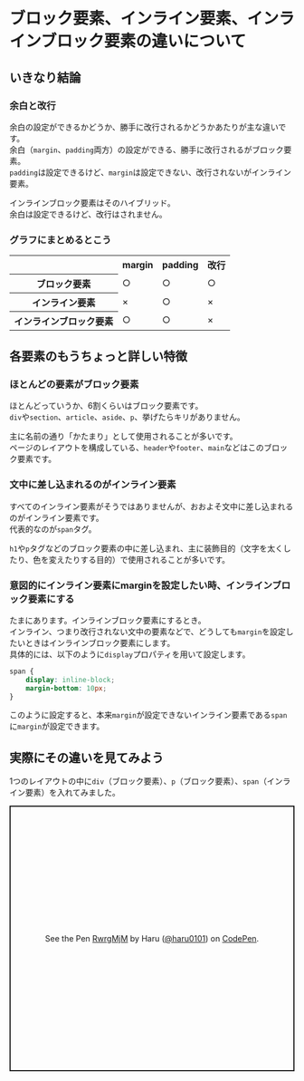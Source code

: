 # ブロック要素、インライン要素、インラインブロック要素の違いについて  

## いきなり結論  

### 余白と改行  
余白の設定ができるかどうか、勝手に改行されるかどうかあたりが主な違いです。  
余白（`margin`、`padding`両方）の設定ができる、勝手に改行されるがブロック要素。  
`padding`は設定できるけど、`margin`は設定できない、改行されないがインライン要素。  

インラインブロック要素はそのハイブリッド。  
余白は設定できるけど、改行はされません。  

### グラフにまとめるとこう  

<table>
    <tr>
        <th></th>
        <th>margin</th>
        <th>padding</th>
        <th>改行</th>
    </tr>
    <tr>
        <th>ブロック要素</th>
        <td>○</td>
        <td>○</td>
        <td>○</td>
    </tr>
    <tr>
        <th>インライン要素</th>
        <td>×</td>
        <td>○</td>
        <td>×</td>
    </tr>
    <tr>
        <th>インラインブロック要素</th>
        <td>○</td>
        <td>○</td>
        <td>×</td>
    </tr>

</table>

## 各要素のもうちょっと詳しい特徴  

### ほとんどの要素がブロック要素  
ほとんどっていうか、6割くらいはブロック要素です。  
`div`や`section`、`article`、`aside`、`p`、挙げたらキリがありません。  

主に名前の通り「かたまり」として使用されることが多いです。  
ページのレイアウトを構成している、`header`や`footer`、`main`などはこのブロック要素です。  

### 文中に差し込まれるのがインライン要素  
すべてのインライン要素がそうではありませんが、おおよそ文中に差し込まれるのがインライン要素です。  
代表的なのが`span`タグ。  

`h1`や`p`タグなどのブロック要素の中に差し込まれ、主に装飾目的（文字を太くしたり、色を変えたりする目的）で使用されることが多いです。  

### 意図的にインライン要素にmarginを設定したい時、インラインブロック要素にする  
たまにあります。インラインブロック要素にするとき。  
インライン、つまり改行されない文中の要素などで、どうしても`margin`を設定したいときはインラインブロック要素にします。  
具体的には、以下のように`display`プロパティを用いて設定します。  

```css  
span {
    display: inline-block;
    margin-bottom: 10px;
}
```  

このように設定すると、本来`margin`が設定できないインライン要素である`span`に`margin`が設定できます。  

## 実際にその違いを見てみよう  
1つのレイアウトの中に`div`（ブロック要素）、`p`（ブロック要素）、`span`（インライン要素）を入れてみました。  

<p class="codepen" data-height="469" data-theme-id="light" data-default-tab="css,result" data-user="haru0101" data-slug-hash="RwrgMjM" style="height: 469px; box-sizing: border-box; display: flex; align-items: center; justify-content: center; border: 2px solid; margin: 1em 0; padding: 1em;" data-pen-title="RwrgMjM">
  <span>See the Pen <a href="https://codepen.io/haru0101/pen/RwrgMjM">
  RwrgMjM</a> by Haru (<a href="https://codepen.io/haru0101">@haru0101</a>)
  on <a href="https://codepen.io">CodePen</a>.</span>
</p>
<script async src="https://static.codepen.io/assets/embed/ei.js"></script>